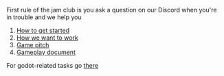 First rule of the jam club is you ask a question on our Discord when you're 
in trouble and we help you

1. [How to get started](./getting-started.md)
2. [How we want to work](./organisation.md)
3. [Game pitch](./situation.md)
4. [Gameplay document](./gameplay.md)

For godot-related tasks go [there](./godot/README.md)
